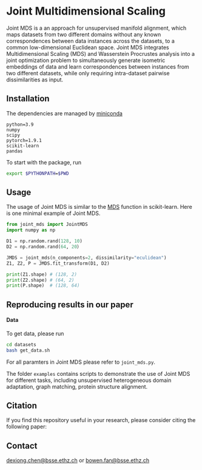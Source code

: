 # Joint Multidimensional Scaling
 
Joint MDS is a an approach for unsupervised manifold alignment, which maps datasets from two different domains without any known correspondences between data instances across the datasets, to a common low-dimensional Euclidean space. Joint MDS integrates Multidimensional Scaling (MDS) and Wasserstein Procrustes analysis into a joint optimization problem to simultaneously generate isometric embeddings of data and learn correspondences between instances from two different datasets, while only requiring intra-dataset pairwise dissimilarities as input.

## Installation

The dependencies are managed by [miniconda](https://conda.io/miniconda.html)

```
python=3.9
numpy
scipy
pytorch=1.9.1
scikit-learn
pandas
```

To start with the package, run

```bash
export $PYTHONPATH=$PWD
```

## Usage

The usage of Joint MDS is similar to the [MDS](https://scikit-learn.org/stable/modules/generated/sklearn.manifold.MDS.html) function in scikit-learn.
Here is one minimal example of Joint MDS.


```python
from joint_mds import JointMDS
import numpy as np

D1 = np.random.rand(128, 10)
D2 = np.random.rand(64, 20）

JMDS = joint_mds(n_components=2, dissimilarity="eculidean")
Z1, Z2, P = JMDS.fit_transform(D1, D2)

print(Z1.shape) # (128, 2)
print(Z2.shape) # (64, 2)
print(P.shape)  # (128, 64)
```

## Reproducing results in our paper

#### Data

To get data, please run

```bash
cd datasets
bash get_data.sh
```

For all paramters in Joint MDS please refer to `joint_mds.py`.

The folder `examples` contains scripts to demonstrate the use of Joint MDS for 
different tasks, including unsupervised heterogeneous domain adaptation, 
graph matching, protein structure alignment.

## Citation
If you find this repository useful in your research, 
please consider citing the following paper:


## Contact
[dexiong.chen@bsse.ethz.ch](mailto:dexiong.chen@bsse.ethz.ch) or 
[bowen.fan@bsse.ethz.ch](mailto:bowen.fan@bsse.ethz.ch)